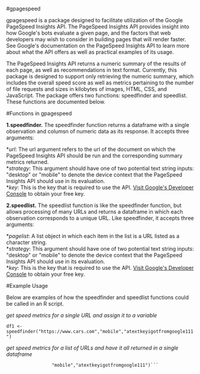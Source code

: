 #gpagespeed

gpagespeed is a package designed to facilitate utilization of the Google PageSpeed Insights API. The PageSpeed Insights API provides insight into how Google's bots evaluate a given page, and the factors that web developers may wish to consider in building pages that will render faster. See Google's documentation on the PageSpeed Insights API to learn more about what the API offers as well as practical examples of its usage.

The PageSpeed Insights API returns a numeric summary of the results of each page, as well as recommendations in text format. Currently, this package is designed to support only retrieving the numeric summary, which includes the overall speed score as well as metrics pertaining to the number of file requests and sizes in kilobytes of images, HTML, CSS, and JavaScript. The package offers two functions: speedfinder and speedlist. These functions are documented below.

#Functions in gpagespeed

<strong>1.speedfinder.</strong> The speedfinder function returns a dataframe with a single observation and columsn of numeric data as its response. It accepts three arguments:

*_url_: The url argument refers to the url of the document on which the PageSpeed Insights API should be run and the corresponding summary metrics returned.<br />
*_strategy_: This argument should have one of two potential text string inputs: "desktop" or "mobile" to denote the device context that the PageSpeed Insights API should use in its evaluation.<br />
*_key_: This is the key that is required to use the API. [Visit Google's Developer Console](https://developers.google.com/console/help/using-keys) to obtain your free key. 

<strong>2.speedlist.</strong> The speedlist function is like the speedfinder function, but allows processing of many URLs and returns a dataframe in which each observation corresponds to a unique URL. Like speedfinder, it accepts three arguments:

*_pagelist_: A list object in which each item in the list is a URL listed as a character string. <br />
*_strategy_: This argument should have one of two potential text string inputs: "desktop" or "mobile" to denote the device context that the PageSpeed Insights API should use in its evaluation.<br />
*_key_: This is the key that is required to use the API. [Visit Google's Developer Console](https://developers.google.com/console/help/using-keys) to obtain your free key.  

#Example Usage

Below are examples of how the speedfinder and speedlist functions could be called in an R script.

_get speed metrics for a single URL and assign it to a variable_

```df1 <- speedfinder("https://www.cars.com","mobile","atextkeyigotfromgoogle111")```

_get speed metrics for a list of URLs and have it all returned in a single dataframe_

```df2 <- speedlist(c("https://www.cars.com","http://www.yahoo.com","http://www.techmeme.com"),
                 "mobile","atextkeyigotfromgoogle111")```
